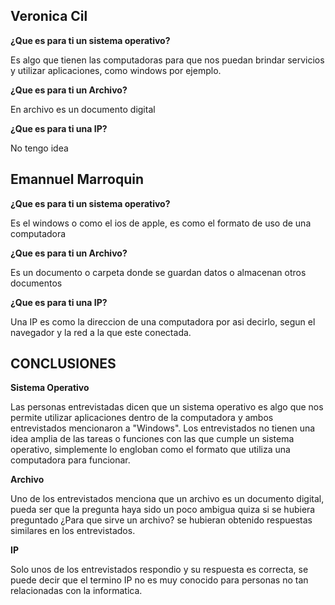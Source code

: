 ## Veronica Cil
**¿Que es para ti un sistema operativo?**

Es algo que tienen las computadoras para que nos puedan brindar servicios y utilizar aplicaciones, como windows por ejemplo. 

**¿Que es para ti un Archivo?**

En archivo es un documento digital 

**¿Que es para ti una IP?**

No tengo idea 

## Emannuel Marroquin 
**¿Que es para ti un sistema operativo?**

Es el windows o como el ios de apple, es como el formato de uso de una computadora

**¿Que es para ti un Archivo?**

Es un documento o carpeta donde se guardan datos o almacenan otros documentos 

**¿Que es para ti una IP?**

Una IP es como la direccion de una computadora por asi decirlo, segun el navegador y la red a la que este conectada. 

## CONCLUSIONES

**Sistema Operativo**

Las personas entrevistadas dicen que un sistema operativo es algo que nos permite utilizar aplicaciones dentro de la computadora y ambos entrevistados mencionaron a "Windows". Los entrevistados no tienen una idea amplia de las tareas o funciones con las que cumple un sistema operativo, simplemente lo engloban como el formato que utiliza una computadora para funcionar. 

**Archivo**

Uno de los entrevistados menciona que un archivo es un documento digital, pueda ser que la pregunta haya sido un poco ambigua quiza si se hubiera preguntado ¿Para que sirve un archivo? se hubieran obtenido respuestas similares en los entrevistados. 

**IP**

Solo unos de los entrevistados respondio y su respuesta es correcta, se puede decir que el termino IP no es muy conocido para personas no tan relacionadas con la informatica.